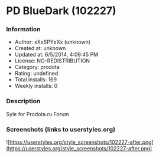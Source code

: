 # PD BlueDark (102227)

### Information
- Author: xXxSPYxXx (unknown)
- Created at: unknown
- Updated at: 6/5/2014, 4:09:45 PM
- License: NO-REDISTRIBUTION
- Category: prodota
- Rating: undefined
- Total installs: 169
- Weekly installs: 0


### Description
Syle for Prodota.ru Forum


### Screenshots (links to userstyles.org)
![https://userstyles.org/style_screenshots/102227-after.png](https://userstyles.org/style_screenshots/102227-after.png)



